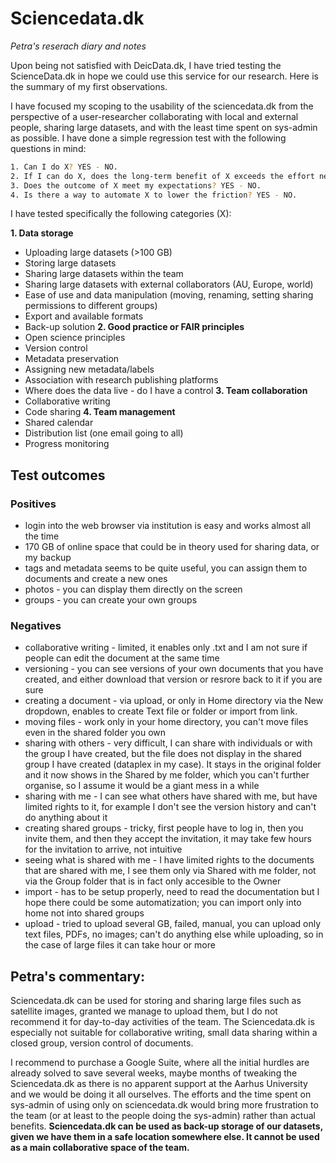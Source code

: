 # Sciencedata.dk
_Petra's reserach diary and notes_

Upon being not satisfied with DeicData.dk, I have tried testing the ScienceData.dk in hope we could use this service for our research.
Here is the summary of my first observations.

I have focused my scoping to the usability of the sciencedata.dk from the perspective of a user-researcher collaborating with local and external people, sharing large datasets, and with the least time spent on sys-admin as possible. 
I have done a simple regression test with the following questions in mind: 

```sh
1. Can I do X? YES - NO. 
2. If I can do X, does the long-term benefit of X exceeds the effort needed to do it? YES - NO. 
3. Does the outcome of X meet my expectations? YES - NO.
4. Is there a way to automate X to lower the friction? YES - NO.
```

I have tested specifically the following categories (X):

**1. Data storage**
- Uploading large datasets (>100 GB)
- Storing large datasets
- Sharing large datasets within the team
- Sharing large datasets with external collaborators (AU, Europe, world)
- Ease of use and data manipulation (moving, renaming, setting sharing permissions to different groups)
- Export and available formats
- Back-up solution
**2. Good practice or FAIR principles**
- Open science principles
- Version control
- Metadata preservation
- Assigning new metadata/labels
- Association with research publishing platforms
- Where does the data live - do I have a control
**3. Team collaboration**
- Collaborative writing
- Code sharing
**4. Team management**
- Shared calendar
- Distribution list (one email going to all)
- Progress monitoring

## Test outcomes

### Positives
- login into the web browser via institution is easy and works almost all the time 
- 170 GB of online space that could be in theory used for sharing data, or my backup
- tags and metadata seems to be quite useful, you can assign them to documents and create a new ones
- photos - you can display them directly on the screen
- groups - you can create your own groups


### Negatives
- collaborative writing - limited, it enables only .txt and I am not sure if people can edit the document at the same time
- versioning - you can see versions of your own documents that you have created, and either download that version or resrore back to it if you are sure
- creating a document - via upload, or only in Home directory via the New dropdown, enables to create Text file or folder or import from link.
- moving files - work only in your home directory, you can't move files even in the shared folder you own
- sharing with others - very difficult, I can share with individuals or with the group I have created, but the file does not display in the shared group I have created (dataplex in my case). It stays in the original folder and it now shows in the Shared by me folder, which you can't further organise, so I assume it would be a giant mess in a while
- sharing with me - I can see what others have shared with me, but have limited rights to it, for example I don't see the version history and can't do anything about it
- creating shared groups - tricky, first people have to log in, then you invite them,  and then they accept the invitation, it may take few hours for the invitation to arrive, not intuitive
- seeing what is shared with me - I have limited rights to the documents that are shared with me, I see them only via Shared with me folder, not via the Group folder that is in fact only accesible to the Owner
- import - has to be setup properly, need to read the documentation but I hope there could be some automatization; you can import only into home not into shared groups
- upload - tried to upload several GB, failed, manual, you can upload only text files, PDFs, no images; can't do anything else while uploading, so in the case of large files it can take hour or more

## Petra's commentary:
Sciencedata.dk can be used for storing and sharing large files such as satellite images, granted we manage to upload them, but I do not recommend it for day-to-day activities of the team. The Sciencedata.dk is especially not suitable for collaborative writing, small data sharing within a closed group, version control of documents. 

I recommend to purchase a Google Suite, where all the initial hurdles are already solved to save several weeks, maybe months of tweaking the Sciencedata.dk as there is no apparent support at the Aarhus University and we would be doing it all ourselves. The efforts and the time spent on sys-admin of using only on sciencedata.dk would bring more frustration to the team (or at least to the people doing the sys-admin) rather than actual benefits. **Sciencedata.dk can be used as back-up storage of our datasets, given we have them in a safe location somewhere else. It cannot be used as a main collaborative space of the team.**


